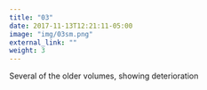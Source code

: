 ```yaml
---
title: "03"
date: 2017-11-13T12:21:11-05:00
image: "img/03sm.png"
external_link: ""
weight: 3
---
```


Several of the older volumes, showing deterioration
